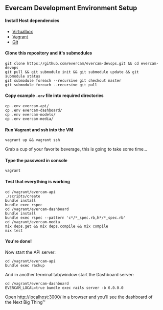 ## Evercam Development Environment Setup

#### Install Host dependencies

* [Virtualbox](https://www.virtualbox.org/wiki/Downloads)
* [Vagrant](http://www.vagrantup.com/downloads.html)
* [Git](http://git-scm.com/downloads)

#### Clone this repository and it's submodules

```
git clone https://github.com/evercam/evercam-devops.git && cd evercam-devops
git pull && git submodule init && git submodule update && git submodule status
git submodule foreach --recursive git checkout master
git submodule foreach --recursive git pull
```

#### Copy example `.env` file into required directories

```
cp .env evercam-api/
cp .env evercam-dashboard/
cp .env evercam-models/
cp .env evercam-media/
```

#### Run Vagrant and ssh into the VM

```
vagrant up && vagrant ssh
```

Grab a cup of your favorite beverage, this is going to take some time...

#### Type the password in console

```
vagrant
```

#### Test that everything is working

```
cd /vagrant/evercam-api
./scripts/create
bundle install
bundle exec rspec
cd /vagrant/evercam-dashboard
bundle install
bundle exec rspec --pattern 'c*/*_spec.rb,h*/*_spec.rb'
cd /vagrant/evercam-media
mix deps.get && mix deps.compile && mix compile
mix test
```

#### You're done!

Now start the API server:

```
cd /vagrant/evercam-api
bundle exec rackup
```

And in another terminal tab/window start the Dashboard server:

```
cd /vagrant/evercam-dashboard
EVERCAM_LOCAL=true bundle exec rails server -b 0.0.0.0
```

Open [http://localhost:3000/](http://localhost:3000/) in a browser and you'll see the dashboard of the Next Big Thing&trade;
